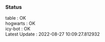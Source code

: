 ### Status


table : OK  
hogwarts : OK  
icy-bot : OK  
Latest Update : 2022-08-27 10:09:27.812932
